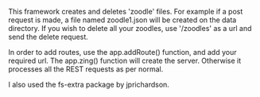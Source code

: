 This framework creates and deletes 'zoodle' files. For example if a post request is made, a file named zoodle1.json will be created on the data directory. If you wish to delete all your zoodles, use '/zoodles' as a url and send the delete request.

In order to add routes, use the app.addRoute() function, and add your required url. The app.zing() function will create the server. Otherwise it processes all the REST requests as per normal.

I also used the fs-extra package by jprichardson.